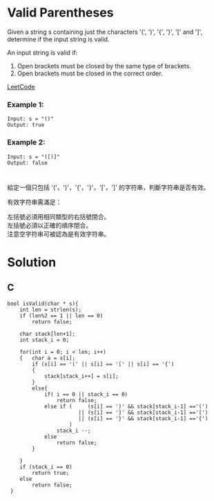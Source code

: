 # Valid Parentheses
Given a string s containing just the characters '(', ')', '{', '}', '[' and ']', determine if the input string is valid.  

An input string is valid if:  

1. Open brackets must be closed by the same type of brackets.
2. Open brackets must be closed in the correct order.  

[LeetCode](https://leetcode.com/problems/valid-parentheses/)  

### Example 1:
```
Input: s = "()"
Output: true
```
### Example 2:
```
Input: s = "([)]"
Output: false
```

#
給定一個只包括 '('，')'，'{'，'}'，'['，']' 的字符串，判斷字符串是否有效。  

有效字符串需滿足：  

左括號必須用相同類型的右括號閉合。  
左括號必須以正確的順序閉合。  
注意空字符串可被認為是有效字符串。  

# Solution
## C

```
bool isValid(char * s){
    int len = strlen(s);
    if (len%2 == 1 || len == 0)
        return false;

    char stack[len+1];
    int stack_i = 0;

    for(int i = 0; i < len; i++)
    {   char a = s[i];
        if (s[i] == '(' || s[i] == '[' || s[i] == '{')
        {
            stack[stack_i++] = s[i];
        }
        else{
            if( i == 0 || stack_i == 0)
                return false;        
            else if (     (s[i] == ')' && stack[stack_i-1] =='(')
                       || (s[i] == ']' && stack[stack_i-1] =='[') 
                       || (s[i] == '}' && stack[stack_i-1] =='{')
                    )                             
                stack_i --; 
            else
                return false;
        }           
        
    }
    if (stack_i == 0)
        return true;
    else
        return false;
 }
```
